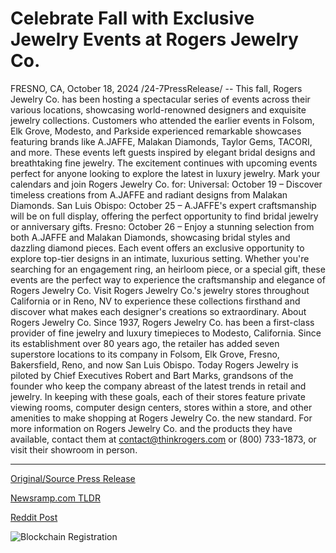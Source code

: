 # Celebrate Fall with Exclusive Jewelry Events at Rogers Jewelry Co.

FRESNO, CA, October 18, 2024 /24-7PressRelease/ -- This fall, Rogers Jewelry Co. has been hosting a spectacular series of events across their various locations, showcasing world-renowned designers and exquisite jewelry collections. Customers who attended the earlier events in Folsom, Elk Grove, Modesto, and Parkside experienced remarkable showcases featuring brands like A.JAFFE, Malakan Diamonds, Taylor Gems, TACORI, and more. These events left guests inspired by elegant bridal designs and breathtaking fine jewelry.  The excitement continues with upcoming events perfect for anyone looking to explore the latest in luxury jewelry. Mark your calendars and join Rogers Jewelry Co. for:  Universal: October 19 – Discover timeless creations from A.JAFFE and radiant designs from Malakan Diamonds. San Luis Obispo: October 25 – A.JAFFE's expert craftsmanship will be on full display, offering the perfect opportunity to find bridal jewelry or anniversary gifts. Fresno: October 26 – Enjoy a stunning selection from both A.JAFFE and Malakan Diamonds, showcasing bridal styles and dazzling diamond pieces.  Each event offers an exclusive opportunity to explore top-tier designs in an intimate, luxurious setting. Whether you're searching for an engagement ring, an heirloom piece, or a special gift, these events are the perfect way to experience the craftsmanship and elegance of Rogers Jewelry Co.  Visit Rogers Jewelry Co.'s jewelry stores throughout California or in Reno, NV to experience these collections firsthand and discover what makes each designer's creations so extraordinary.  About Rogers Jewelry Co.  Since 1937, Rogers Jewelry Co. has been a first-class provider of fine jewelry and luxury timepieces to Modesto, California. Since its establishment over 80 years ago, the retailer has added seven superstore locations to its company in Folsom, Elk Grove, Fresno, Bakersfield, Reno, and now San Luis Obispo. Today Rogers Jewelry is piloted by Chief Executives Robert and Bart Marks, grandsons of the founder who keep the company abreast of the latest trends in retail and jewelry. In keeping with these goals, each of their stores feature private viewing rooms, computer design centers, stores within a store, and other amenities to make shopping at Rogers Jewelry Co. the new standard. For more information on Rogers Jewelry Co. and the products they have available, contact them at contact@thinkrogers.com or (800) 733-1873, or visit their showroom in person. 

---

[Original/Source Press Release](https://www.24-7pressrelease.com/press-release/515355/celebrate-fall-with-exclusive-jewelry-events-at-rogers-jewelry-co)
                    

[Newsramp.com TLDR](https://newsramp.com/curated-news/rogers-jewelry-co-hosts-spectacular-series-of-events-showcasing-world-renowned-designers-and-exquisite-jewelry-collections/d488213c31ac161b010dece96ca7a1ed) 

 



[Reddit Post](https://www.reddit.com/r/eventNews/comments/1g6cc35/rogers_jewelry_co_hosts_spectacular_series_of/) 



![Blockchain Registration](https://cdn.newsramp.app/24-7PressRelease/qrcode/2410/18/diveemnO.webp)